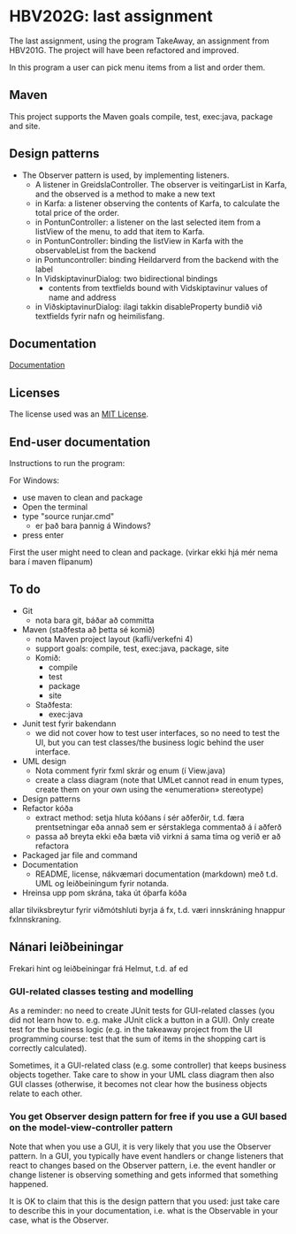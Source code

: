 # HBV202G: last assignment

The last assignment, using the program TakeAway, an assignment from HBV201G. The project will have been refactored and
improved.

In this program a user can pick menu items from a list and order them.

## Maven

This project supports the Maven goals compile, test, exec:java, package and site.

## Design patterns

- The Observer pattern is used, by implementing listeners.
    - A listener in GreidslaController. The observer is veitingarList in Karfa, and the observed is a method to make a
      new text
    - in Karfa: a listener observing the contents of Karfa, to calculate the total price of the order.
    - in PontunController: a listener on the last selected item from a listView of the menu, to add that item to Karfa.
    - in PontunController: binding the listView in Karfa with the observableList<Veitingar> from the backend
    - in Pontuncontroller: binding Heildarverd from the backend with the label
    - In VidskiptavinurDialog: two bidirectional bindings
        - contents from textfields bound with Vidskiptavinur values of name and address
    - in ViðskiptavinurDialog: ilagi takkin disableProperty bundið við textfields fyrir nafn og heimilisfang.

## Documentation

[Documentation](src/site/markdown/documentation.md)

## Licenses

The license used was an [MIT License](LICENSE).

## End-user documentation

Instructions to run the program:

For Windows:

- use maven to clean and package
- Open the terminal
- type "source runjar.cmd"
    - er það bara þannig á Windows?
- press enter

First the user might need to clean and package. (virkar ekki hjá mér nema bara í maven flipanum)

## To do

- Git
    - nota bara git, báðar að committa
- Maven (staðfesta að þetta sé komið)
    - nota Maven project layout (kafli/verkefni 4)
    - support goals: compile, test, exec:java, package, site
    - Komið:
        - compile
        - test
        - package
        - site
    - Staðfesta:
        - exec:java
- Junit test fyrir bakendann
    - we did not cover how to test user interfaces, so no need to test the UI, but you can test classes/the business
      logic behind the user interface.
- UML design
    - Nota comment fyrir fxml skrár og enum (í View.java)
    - create a class diagram (note that UMLet cannot read in enum types, create them on your own using the «enumeration»
      stereotype)
- Design patterns
- Refactor kóða
    - extract method: setja hluta kóðans í sér aðferðir, t.d. færa prentsetningar eða annað sem er sérstaklega commentað
      á í aðferð
    - passa að breyta ekki eða bæta við virkni á sama tíma og verið er að refactora
- Packaged jar file and command
- Documentation
    - README, license, nákvæmari documentation (markdown) með t.d. UML og leiðbeiningum fyrir notanda.
- Hreinsa upp pom skrána, taka út óþarfa kóða

allar tilviksbreytur fyrir viðmótshluti byrja á fx, t.d. væri innskráning hnappur fxInnskraning.

## Nánari leiðbeiningar

Frekari hint og leiðbeiningar frá Helmut, t.d. af ed

### GUI-related classes testing and modelling

As a reminder: no need to create JUnit tests for GUI-related classes (you did not learn how to. e.g. make JUnit click a
button in a GUI). Only create test for the business logic (e.g. in the takeaway project from the UI programming course:
test that the sum of items in the shopping cart is correctly calculated).

Sometimes, it a GUI-related class (e.g. some controller) that keeps business objects together. Take care to show in your
UML class diagram then also GUI classes (otherwise, it becomes not clear how the business objects relate to each other.

### You get Observer design pattern for free if you use a GUI based on the model-view-controller pattern

Note that when you use a GUI, it is very likely that you use the Observer pattern. In a GUI, you typically have event
handlers or change listeners that react to changes based on the Observer pattern, i.e. the event handler or change
listener is observing something and gets informed that something happened.

It is OK to claim that this is the design pattern that you used: just take care to describe this in your documentation,
i.e. what is the Observable in your case, what is the Observer.

